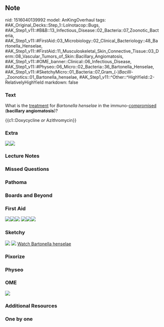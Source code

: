 ## Note
nid: 1516040139992
model: AnKingOverhaul
tags: #AK_Original_Decks::Step_1::Lolnotacop::Bugs, #AK_Step1_v11::#B&B::13_Infectious_Disease::02_Bacteria::07_Zoonotic_Bacteria, #AK_Step1_v11::#FirstAid::03_Microbiology::02_Clinical_Bacteriology::48_Bartonella_Henselae, #AK_Step1_v11::#FirstAid::11_Musculoskeletal_Skin_Connective_Tissue::03_Derm::08_Vascular_Tumors_of_Skin::Bacillary_Angiomatosis, #AK_Step1_v11::#OME_banner::Clinical::06_Infectious_Disease, #AK_Step1_v11::#Physeo::06_Micro::02_Bacteria::36_Bartonella_Henselae, #AK_Step1_v11::#SketchyMicro::01_Bacteria::07_Gram_(-)_Bacilli_-_Zoonotics::01_Bartonella_henselae, #AK_Step1_v11::^Other::^HighYield::2-RelativelyHighYield
markdown: false

### Text
What is the <u>treatment</u> for <i>Bartonella henselae</i> in the
immuno-<u>compromised</u> (<b>bacillary angiomatosis</b>)?
<div>
  {{c1::Doxycycline <i>or</i> Azithromycin}}
</div>

### Extra
<img src="paste-2327872274922.jpg"><img src=
"paste-2426656522732.jpg">

### Lecture Notes


### Missed Questions


### Pathoma


### Boards and Beyond


### First Aid
<img src="paste-94549410054147.jpg"><img src=
"paste-95288144429059.jpg"><img src=
"paste-57878979280899%20(1).jpg"> <img src=
"paste-94549410054147.jpg"><img src=
"paste-95288144429059.jpg"><img src=
"paste-57878979280899%20(1).jpg">

### Sketchy
<img src="paste-92036854185987.jpg"> <img src=
"Screen%20Shot%202019-10-28%20at%208.09.56%20AM.png"> <a href=
"https://dashboard.sketchy.com/study/medical/courses/medical-microbiology/units/medical-microbiology-bacteria/videos/medical-microbiology-bacteria-gram-negative-bacilli-zoonotics-bartonella-henselae?utm_source=anki&utm_medium=partnership&utm_campaign=february_update&utm_content=medical">
Watch Bartonella henselae</a>

### Pixorize


### Physeo


### OME
<div class="ome-widget">
  <a href=
  "https://onlinemeded.org/spa/infectious-disease?ref=anki"><img src="_OME_AnkiFlashcards_Topic_3.png"></a>
</div>

### Additional Resources


### One by one

